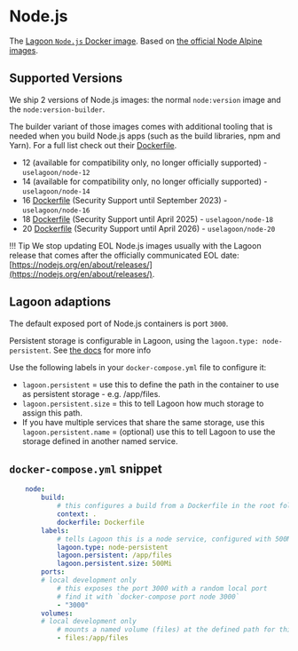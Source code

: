 # Node.js

The [Lagoon `Node.js` Docker image](https://github.com/uselagoon/lagoon-images/tree/main/images/node). Based on [the official Node Alpine images](https://hub.docker.com/_/node/).

## Supported Versions

We ship 2 versions of Node.js images: the normal `node:version` image and the `node:version-builder`.

The builder variant of those images comes with additional tooling that is needed when you build Node.js apps (such as the build libraries, npm and Yarn). For a full list check out their [Dockerfile](https://github.com/uselagoon/lagoon-images/tree/main/images/node-builder).

* 12 \(available for compatibility only, no longer officially supported\) - `uselagoon/node-12`
* 14 \(available for compatibility only, no longer officially supported\) - `uselagoon/node-14`
* 16 [Dockerfile](https://github.com/uselagoon/lagoon-images/blob/main/images/node/16.Dockerfile) (Security Support until September 2023) - `uselagoon/node-16`
* 18 [Dockerfile](https://github.com/uselagoon/lagoon-images/blob/main/images/node/18.Dockerfile) (Security Support until April 2025) - `uselagoon/node-18`
* 20 [Dockerfile](https://github.com/uselagoon/lagoon-images/blob/main/images/node/20.Dockerfile) (Security Support until April 2026) - `uselagoon/node-20`

!!! Tip
    We stop updating EOL Node.js images usually with the Lagoon release that comes after the officially communicated EOL date: [https://nodejs.org/en/about/releases/](https://nodejs.org/en/about/releases/).

## Lagoon adaptions

The default exposed port of Node.js containers is port `3000`.

Persistent storage is configurable in Lagoon, using the `lagoon.type: node-persistent`. See [the docs](../concepts-basics/docker-compose-yml.md#persistent-storage) for more info

Use the following labels in your `docker-compose.yml` file to configure it:

* `lagoon.persistent` = use this to define the path in the container to use as persistent storage - e.g. /app/files.
* `lagoon.persistent.size` = this to tell Lagoon how much storage to assign this path.
* If you have multiple services that share the same storage, use this
`lagoon.persistent.name` = (optional) use this to tell Lagoon to use the storage defined in another named service.

## `docker-compose.yml` snippet

```yaml title="docker-compose.yml"
    node:
        build:
            # this configures a build from a Dockerfile in the root folder
            context: .
            dockerfile: Dockerfile
        labels:
            # tells Lagoon this is a node service, configured with 500MB of persistent storage at /app/files
            lagoon.type: node-persistent
            lagoon.persistent: /app/files
            lagoon.persistent.size: 500Mi
        ports:
        # local development only
            # this exposes the port 3000 with a random local port
            # find it with `docker-compose port node 3000`
            - "3000"
        volumes:
        # local development only
            # mounts a named volume (files) at the defined path for this service to replicate production
            - files:/app/files
```
